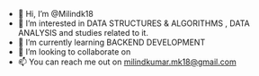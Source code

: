 - 👋 Hi, I’m @Milindk18
- 👀 I’m interested in DATA STRUCTURES & ALGORITHMS , DATA ANALYSIS and studies related to it.
- 🌱 I’m currently learning BACKEND DEVELOPMENT
- 💞️ I’m looking to collaborate on 
- 📫 You can reach me out on milindkumar.mk18@gmail.com

<!---
Milindk18/Milindk18 is a ✨ special ✨ repository because its `README.md` (this file) appears on your GitHub profile.
You can click the Preview link to take a look at your changes.
--->
